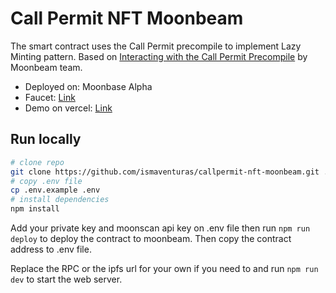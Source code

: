 # Call Permit NFT Moonbeam

The smart contract uses the Call Permit precompile to implement Lazy Minting pattern.
Based on [Interacting with the Call Permit Precompile](https://docs.moonbeam.network/builders/pallets-precompiles/precompiles/call-permit/) by Moonbeam team.

- Deployed on: Moonbase Alpha
- Faucet: [Link](https://apps.moonbeam.network/moonbase-alpha/faucet/)
- Demo on vercel: [Link](https://callpermit-nft-moonbeam.vercel.app/)

## Run locally

```bash
# clone repo
git clone https://github.com/ismaventuras/callpermit-nft-moonbeam.git .
# copy .env file
cp .env.example .env
# install dependencies
npm install
```

Add your private key and moonscan api key on .env file then run `npm run deploy` to deploy the contract to moonbeam. Then copy the contract address to .env file.

Replace the RPC or the ipfs url for your own if you need to and run `npm run dev` to start the web server.
